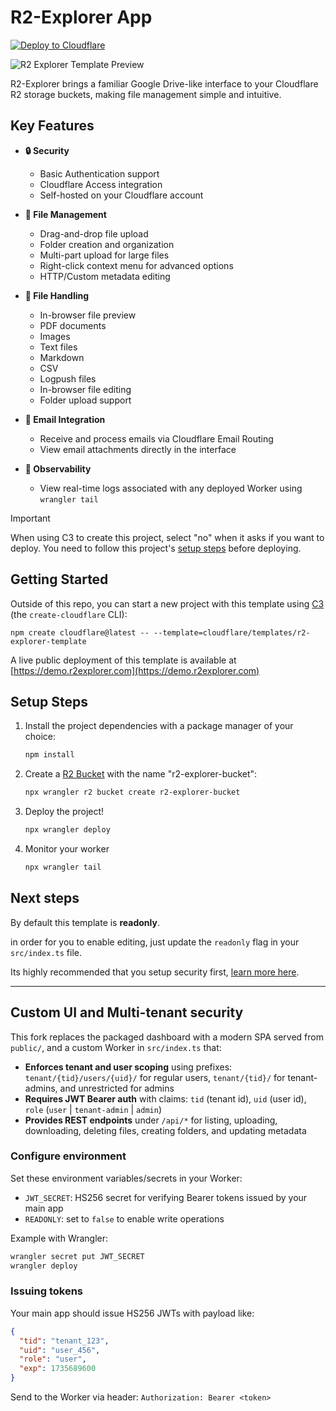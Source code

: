 # R2-Explorer App

[![Deploy to Cloudflare](https://deploy.workers.cloudflare.com/button)](https://deploy.workers.cloudflare.com/?url=https://github.com/cloudflare/templates/tree/main/r2-explorer-template)

![R2 Explorer Template Preview](https://imagedelivery.net/wSMYJvS3Xw-n339CbDyDIA/e3c4ab7e-43f2-49df-6317-437f4ae8ce00/public)

<!-- dash-content-start -->

R2-Explorer brings a familiar Google Drive-like interface to your Cloudflare R2 storage buckets, making file management simple and intuitive.

## Key Features

- **🔒 Security**
  - Basic Authentication support
  - Cloudflare Access integration
  - Self-hosted on your Cloudflare account

- **📁 File Management**
  - Drag-and-drop file upload
  - Folder creation and organization
  - Multi-part upload for large files
  - Right-click context menu for advanced options
  - HTTP/Custom metadata editing

- **👀 File Handling**
  - In-browser file preview
  - PDF documents
  - Images
  - Text files
  - Markdown
  - CSV
  - Logpush files
  - In-browser file editing
  - Folder upload support

- **📧 Email Integration**
  - Receive and process emails via Cloudflare Email Routing
  - View email attachments directly in the interface

- **🔎 Observability**
  - View real-time logs associated with any deployed Worker using `wrangler tail`
  <!-- dash-content-end -->

> [!IMPORTANT]
> When using C3 to create this project, select "no" when it asks if you want to deploy. You need to follow this project's [setup steps](https://github.com/cloudflare/templates/tree/main/r2-explorer-template#setup-steps) before deploying.

## Getting Started

Outside of this repo, you can start a new project with this template using [C3](https://developers.cloudflare.com/pages/get-started/c3/) (the `create-cloudflare` CLI):

```
npm create cloudflare@latest -- --template=cloudflare/templates/r2-explorer-template
```

A live public deployment of this template is available at [https://demo.r2explorer.com](https://demo.r2explorer.com)

## Setup Steps

1. Install the project dependencies with a package manager of your choice:
   ```bash
   npm install
   ```
2. Create a [R2 Bucket](https://developers.cloudflare.com/r2/get-started/) with the name "r2-explorer-bucket":
   ```bash
   npx wrangler r2 bucket create r2-explorer-bucket
   ```
3. Deploy the project!
   ```bash
   npx wrangler deploy
   ```
4. Monitor your worker
   ```bash
   npx wrangler tail
   ```

## Next steps

By default this template is **readonly**.

in order for you to enable editing, just update the `readonly` flag in your `src/index.ts` file.

Its highly recommended that you setup security first, [learn more here](https://r2explorer.com/getting-started/security/).

---

## Custom UI and Multi-tenant security

This fork replaces the packaged dashboard with a modern SPA served from `public/`, and a custom Worker in `src/index.ts` that:

- **Enforces tenant and user scoping** using prefixes: `tenant/{tid}/users/{uid}/` for regular users, `tenant/{tid}/` for tenant-admins, and unrestricted for admins
- **Requires JWT Bearer auth** with claims: `tid` (tenant id), `uid` (user id), `role` (`user` | `tenant-admin` | `admin`)
- **Provides REST endpoints** under `/api/*` for listing, uploading, downloading, deleting files, creating folders, and updating metadata

### Configure environment

Set these environment variables/secrets in your Worker:

- `JWT_SECRET`: HS256 secret for verifying Bearer tokens issued by your main app
- `READONLY`: set to `false` to enable write operations

Example with Wrangler:

```bash
wrangler secret put JWT_SECRET
wrangler deploy
```

### Issuing tokens

Your main app should issue HS256 JWTs with payload like:

```json
{
  "tid": "tenant_123",
  "uid": "user_456",
  "role": "user",
  "exp": 1735689600
}
```

Send to the Worker via header: `Authorization: Bearer <token>`
